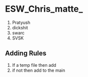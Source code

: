 # ESW_Chris_matte_

1. Pratyush
2. dickshit
3. swarc
4. SVSK

## Adding Rules
1. If a temp file then add <yourname><filename>
2. if not then add to the main
